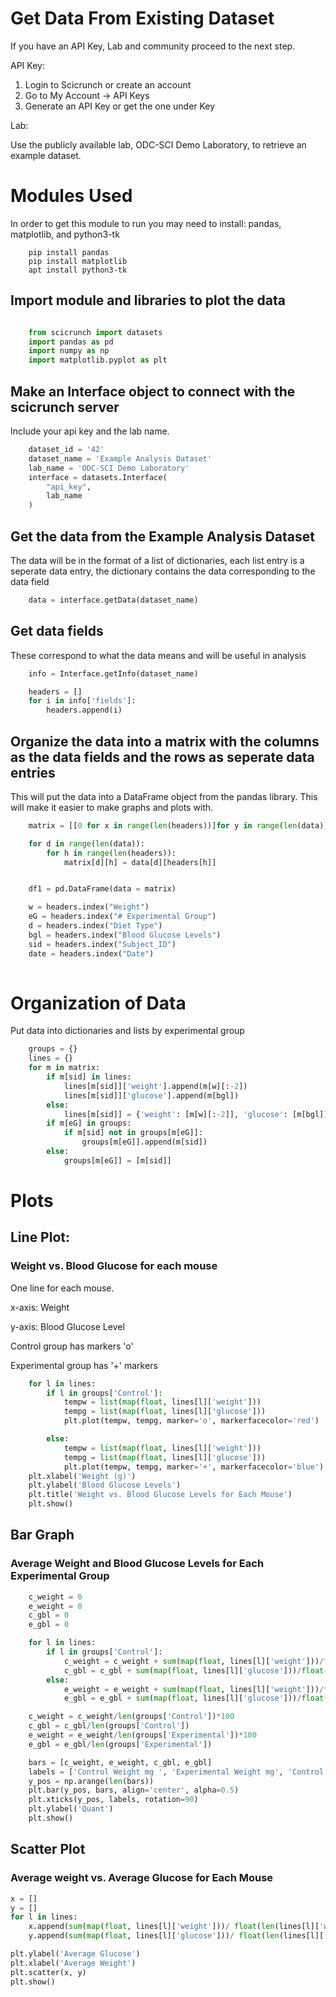 # Get Data From Existing Dataset
If you have an API Key, Lab and community proceed to the next step.

API Key:

1. Login to Scicrunch or create an account
2. Go to My Account -> API Keys
3. Generate an API Key or get the one under Key

Lab:

Use the publicly available lab, ODC-SCI Demo Laboratory, to retrieve an example dataset. 

# Modules Used
In order to get this module to run you may need to install: pandas, matplotlib, and python3-tk
```
    pip install pandas
    pip install matplotlib
    apt install python3-tk
```


## Import module and libraries to plot the data
```python

    from scicrunch import datasets
    import pandas as pd
    import numpy as np
    import matplotlib.pyplot as plt
```

## Make an Interface object to connect with the scicrunch server
Include your api key and the lab name.
```python
    dataset_id = '42'
    dataset_name = 'Example Analysis Dataset'
    lab_name = 'ODC-SCI Demo Laboratory'
    interface = datasets.Interface(
        "api_key",
        lab_name
    )
```

## Get the data from the Example Analysis Dataset
The data will be in the format of a list of dictionaries, each list entry is a seperate data entry, the dictionary contains the data corresponding to the data field
```python
    data = interface.getData(dataset_name)
```
## Get data fields
These correspond to what the data means and will be useful in analysis

```python
    info = Interface.getInfo(dataset_name)

    headers = []
    for i in info['fields']:
        headers.append(i)
```

## Organize the data into a matrix with the columns as the data fields and the rows as seperate data entries
This will put the data into a DataFrame object from the pandas library. This will make it easier to make graphs and plots with.
```python
    matrix = [[0 for x in range(len(headers))]for y in range(len(data))]

    for d in range(len(data)):
        for h in range(len(headers)):
            matrix[d][h] = data[d][headers[h]]


    df1 = pd.DataFrame(data = matrix)

    w = headers.index("Weight")
    eG = headers.index("# Experimental Group")
    d = headers.index("Diet Type")
    bgl = headers.index("Blood Glucose Levels")
    sid = headers.index("Subject_ID")
    date = headers.index("Date")
    
```


# Organization of Data
Put data into dictionaries and lists by experimental group
```python
    groups = {}
    lines = {}
    for m in matrix:
        if m[sid] in lines:
            lines[m[sid]]['weight'].append(m[w][:-2])
            lines[m[sid]]['glucose'].append(m[bgl])
        else:
            lines[m[sid]] = {'weight': [m[w][:-2]], 'glucose': [m[bgl]]}
        if m[eG] in groups:
            if m[sid] not in groups[m[eG]]:
                groups[m[eG]].append(m[sid])
        else:
            groups[m[eG]] = [m[sid]]
```
# Plots
## Line Plot:
### Weight vs. Blood Glucose for each mouse 
One line for each mouse.

x-axis: Weight

y-axis: Blood Glucose Level

Control group has markers 'o'

Experimental group has '+' markers
```python
    for l in lines:
        if l in groups['Control']:
            tempw = list(map(float, lines[l]['weight']))
            tempg = list(map(float, lines[l]['glucose']))
            plt.plot(tempw, tempg, marker='o', markerfacecolor='red')

        else:
            tempw = list(map(float, lines[l]['weight']))
            tempg = list(map(float, lines[l]['glucose']))
            plt.plot(tempw, tempg, marker='+', markerfacecolor='blue')
    plt.xlabel('Weight (g)')
    plt.ylabel('Blood Glucose Levels')
    plt.title('Weight vs. Blood Glucose Levels for Each Mouse')
    plt.show()


```

## Bar Graph
### Average Weight and Blood Glucose Levels for Each Experimental Group
```python
    c_weight = 0
    e_weight = 0
    c_gbl = 0
    e_gbl = 0

    for l in lines:
        if l in groups['Control']:
            c_weight = c_weight + sum(map(float, lines[l]['weight']))/float(len(lines[l]['weight']))
            c_gbl = c_gbl + sum(map(float, lines[l]['glucose']))/float(len(lines[l]['glucose']))
        else:
            e_weight = e_weight + sum(map(float, lines[l]['weight']))/float(len(lines[l]['weight']))
            e_gbl = e_gbl + sum(map(float, lines[l]['glucose']))/float(len(lines[l]['glucose']))

    c_weight = c_weight/len(groups['Control'])*100
    c_gbl = c_gbl/len(groups['Control'])
    e_weight = e_weight/len(groups['Experimental'])*100
    e_gbl = e_gbl/len(groups['Experimental'])

    bars = [c_weight, e_weight, c_gbl, e_gbl]
    labels = ['Control Weight mg ', 'Experimental Weight mg', 'Control Blood Glucose Levels', 'Experimental Blood Glucose Levels']
    y_pos = np.arange(len(bars))
    plt.bar(y_pos, bars, align='center', alpha=0.5)
    plt.xticks(y_pos, labels, rotation=90)
    plt.ylabel('Quant')
    plt.show()

```

## Scatter Plot
### Average weight vs. Average Glucose for Each Mouse
```python
x = []
y = []
for l in lines:
    x.append(sum(map(float, lines[l]['weight']))/ float(len(lines[l]['weight'])))
    y.append(sum(map(float, lines[l]['glucose']))/ float(len(lines[l]['glucose'])))

plt.ylabel('Average Glucose')
plt.xlabel('Average Weight')
plt.scatter(x, y)
plt.show()

```
